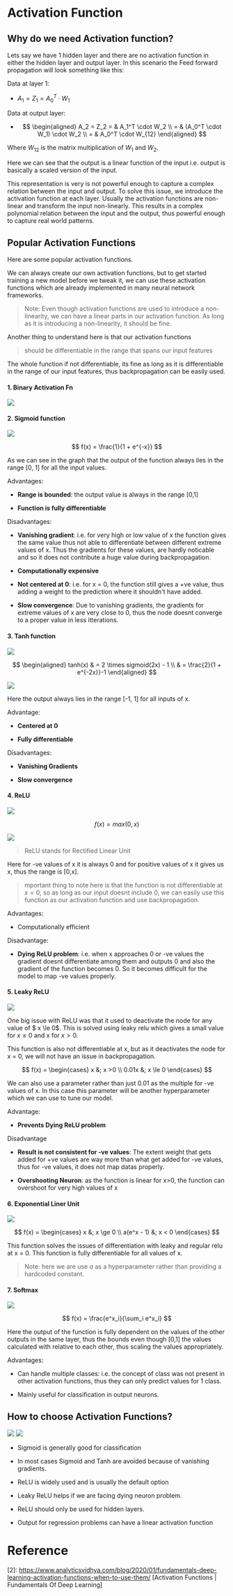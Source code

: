 # Activation Function

## Why do we need Activation function?

Lets say we have 1 hidden layer and there are no activation function in either the hidden layer and output layer. In this scenario the Feed forward propagation will look something like this:

Data at layer 1:

- $A_1 = Z_1 = A_0^T \cdot W_1$

Data at output layer: 

- $$
  \begin{aligned}
A_2 = Z_2 = & A_1^T \cdot W_2 \\
= & (A_0^T \cdot W_1) \cdot W_2 \\
= & A_0^T \cdot W_{12}
\end{aligned}
  $$

Where $W_{12}$ is the matrix multiplication of $W_1$ and $W_2$.

Here we can see that the output is a linear function of the input i.e. output is basically a scaled version of the input.

This representation is very is not powerful enough to capture a complex relation between the input and output. To solve this issue, we introduce the activation function at each layer. Usually the activation functions are non-linear and transform the input non-linearly. This results in a complex polynomial relation between the input and the output, thus powerful enough to capture real world patterns.

## Popular Activation Functions

Here are some popular activation functions.

We can always create our own activation functions, but to get started training a new model before we tweak it, we can use these  activation functions which are already implemented in many neural network frameworks.

> Note: Even though activation functions are used to introduce a non-linearity, we can have a linear parts in our activation function. As long as it is introducing a non-linearity, it should be fine.

Another thing to understand here is that our activation functions 

> should be differentiable in the range that spans our input features

The whole function if not differentiable, its fine as long as it is differentiable in the range of our input features, thus backpropagation can be easily used.

#### 1. Binary Activation Fn

<img src='assets/step2.webp' />

#### 2. Sigmoid function

<img src='assets/sigmoid.webp' />

$$
f(x) = \frac{1}{1 + e^{-x}}
$$

As we can see in the graph that the output of the function always lies in the range [0, 1] for all the input values.

Advantages:

- **Range is bounded**: the output value is always in the range [0,1]

- **Function is fully differentiable** 

Disadvantages:

- **Vanishing gradient**: i.e. for very high or low value of x the function gives the same value thus not able to differentiate between different extreme values of x. Thus the gradients for these values, are hardly noticable and so it does not contribute a huge value during backpropagation.

- **Computationally expensive**

- **Not centered at 0**: i.e. for x = 0, the function still gives a +ve value, thus adding a weight to the prediction where it shouldn't have added. 

- **Slow convergence**: Due to vanishing gradients, the gradients for extreme values of x are very close to 0, thus the node doesnt converge to a proper value in less itterations.

#### 3. Tanh function

<img src='assets/tanh1.webp'/>

$$
\begin{aligned}
tanh(x) & = 2 \times sigmoid(2x) - 1 \\
& = \frac{2}{1 + e^{-2x}}-1
\end{aligned}
$$

<img src='assets/tanh_soigmoid.png' />

Here the output always lies in the range [-1, 1] for all inputs of x.

Advantage:

- **Centered at 0**

- **Fully differentiable**

Disadvantages:

- **Vanishing Gradients**

- **Slow convergence**

#### 4. ReLU

<img src='assets/relu.webp' />

$$
f(x) = max(0,x)
$$

<img src='assets/relu_sigmoid.png' />

> ReLU stands for Rectified Linear Unit

Here for -ve values of x it is always 0 and for positive values of x it gives us x, thus the range is [0,x].

> mportant thing to note here is that the function is not differentiable at $x = 0$, so as long as our input doesnt include 0, we can easily use this function as our activation function and use backpropagation.

Advantages:

- Computationally efficient

Disadvantage:

- **Dying ReLU problem**: i.e. when x approaches 0 or -ve values the gradient doesnt differentiate among them and outputs 0 and also the gradient of the function becomes 0. So it becomes difficult for the model to map -ve values properly.

#### 5. Leaky ReLU

<img src='assets/leaky-relu.webp' />

One big issue with ReLU was that it used to deactivate the node for any value of $ x \le 0$. This is solved using leaky relu which gives a small value for $x \le 0$ and x for $x > 0$.

This function is also not differentiable at x, but as it deactivates the node for x = 0, we will not have an issue in backpropagation.

$$
f(x) = 
\begin{cases}
x &; x >0 \\
0.01x &; x \le 0
\end{cases}
$$

We can also use a parameter rather than just 0.01 as the multiple for -ve values of x. In this case this parameter will be another hyperparameter which we can use to tune our model.

Advantage:

- **Prevents Dying ReLU problem**

Disadvantage

- **Result is not consistent for -ve values**: The extent weight that gets added for  +ve values are way more than what get added for  -ve values, thus for -ve values, it does not map datas properly.

- **Overshooting Neuron**: as the function is linear for x>0, the function can overshoot for very high values of x

#### 6. Exponential Liner Unit

<img src='assets/elu.webp' />

$$
f(x) = 
\begin{cases}
x &; x \ge 0 \\
a(e^x - 1) &; x < 0
\end{cases}
$$

This function solves the issues of differentiation with leaky and regular relu at x = 0. This function is fully differentiable for all values of x.

> Note: here we are use $a$ as a hyperparameter rather than providing a hardcoded constant.   

#### 7. Softmax

<img src='assets/softmax.png' />

$$
f(x) = \frac{e^x_i}{\sum_i e^x_i}
$$

Here the output of the function is fully dependent on the values of the other outputs in the same layer, thus the bounds even though [0,1] the values calculated with relative to each other, thus scaling the values appropriately.

Advantages:

- Can handle multiple classes: i.e. the concept of class was not present in other activation functions, thus they can only predict values for 1 class.

- Mainly useful for classification in output neurons.

## How to choose Activation Functions?

<img src='assets/cheat_sheet.png' />

<img src='assets/derivatives.png' />

- Sigmoid is generally good for classification

- In most cases Sigmoid and Tanh are avoided because of vanishing gradients.

- ReLU is widely used and is usually the default option

- Leaky ReLU helps if we are facing dying neuron problem.

- ReLU should only be used for hidden layers.

- Output for regression problems can have a linear activation function

# Reference

[1]: https://medium.com/@snaily16/what-why-and-which-activation-functions-b2bf748c0441

[2]: https://www.analyticsvidhya.com/blog/2020/01/fundamentals-deep-learning-activation-functions-when-to-use-them/ [Activation Functions | Fundamentals Of Deep Learning]

[3]: https://towardsdatascience.com/activation-functions-neural-networks-1cbd9f8d91d6
